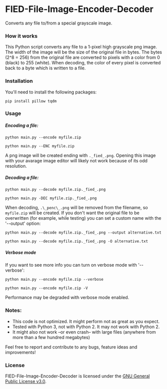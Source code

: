 # FIED-File-Image-Encoder-Decoder
Converts any file to/from a special grayscale image.

### How it works
This Python script converts any file to a 1-pixel high grayscale png image. The width of the image will be the size of the original file in bytes. The bytes (2^8 = 256) from the original file are converted to pixels with a color from 0 (black) to 255 (white). When decoding, the color of every pixel is converted back to a byte which is written to a file.

### Installation
You'll need to install the following packages:
```
pip install pillow tqdm
```

### Usage
##### Encoding a file:
```
python main.py --encode myfile.zip
```
```
python main.py --ENC myfile.zip
```
A png image will be created ending with `._fied_.png`. Opening this image with your avarage image editor will likely not work because of its odd resolution.

##### Decoding a file:
```
python main.py --decode myfile.zip._fied_.png
```
```
python main.py -DEC myfile.zip._fied_.png
```
When decoding, `.\_penc\_.png` will be removed from the filename, so `myfile.zip` will be created.
If you don't want the original file to be overwritten (for example, while testing) you can set a custom name with the '\-\-output' option:
```
python main.py --decode myfile.zip._fied_.png --output alternative.txt
```
```
python main.py --decode myfile.zip._fied_.png -O alternative.txt
```

##### Verbose mode
If you want to see more info you can turn on verbose mode with '\-\-verbose':
```
python main.py --encode myfile.zip --verbose
```
```
python main.py --encode myfile.zip -V
```
Performance may be degraded with verbose mode enabled.

### Notes:
- This code is not optimized. It might perform not as great as you expect.
- Tested with Python 3, not with Python 2. It may not work with Python 2.
- It might also not work –or even crash– with large files (anywhere from more than a few hundred megabytes)

Feel free to report and contribute to any bugs, feature ideas and improvements!

### License
FIED-File-Image-Encoder-Decoder is licensed under the [GNU General Public License v3.0](https://github.com/Luuk3333/FIED-File-Image-Encoder-Decoder/blob/master/LICENSE).
